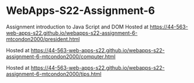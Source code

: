 # WebApps-S22-Assignment-6
Assignment introduction to Java Script and DOM
Hosted at  https://44-563-web-apps-s22.github.io/webapps-s22-assignment-6-mtcondon2000/president.html

Hosted at  https://44-563-web-apps-s22.github.io/webapps-s22-assignment-6-mtcondon2000/computer.html

Hosted at  https://44-563-web-apps-s22.github.io/webapps-s22-assignment-6-mtcondon2000/tips.html
